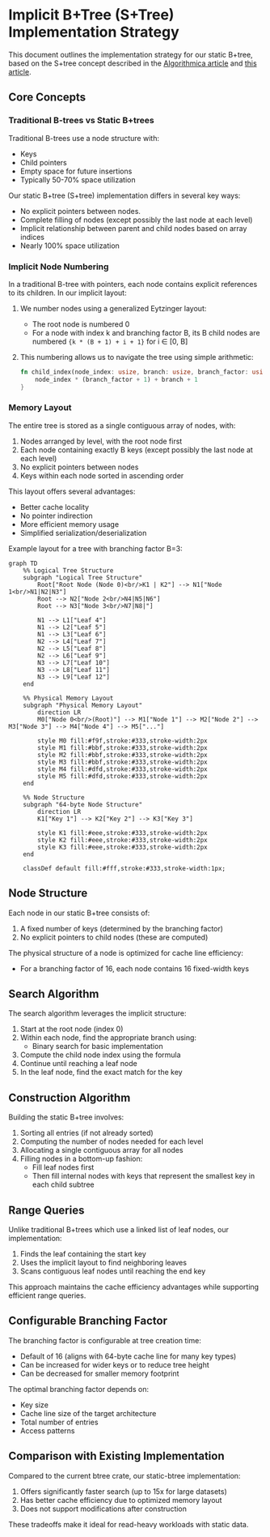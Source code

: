 # Implicit B+Tree (S+Tree) Implementation Strategy

This document outlines the implementation strategy for our static B+tree, based on the S+tree concept described in the [Algorithmica article](https://en.algorithmica.org/hpc/data-structures/s-tree/) and [this article](https://curiouscoding.nl/posts/static-search-tree/#s-trees-and-b-trees).

## Core Concepts

### Traditional B-trees vs Static B+trees

Traditional B-trees use a node structure with:

- Keys
- Child pointers
- Empty space for future insertions
- Typically 50-70% space utilization

Our static B+tree (S+tree) implementation differs in several key ways:

- No explicit pointers between nodes.
- Complete filling of nodes (except possibly the last node at each level)
- Implicit relationship between parent and child nodes based on array indices
- Nearly 100% space utilization

### Implicit Node Numbering

In a traditional B-tree with pointers, each node contains explicit references to its children. In our implicit layout:

1. We number nodes using a generalized Eytzinger layout:
   - The root node is numbered 0
   - For a node with index k and branching factor B, its B child nodes are numbered `{k * (B + 1) + i + 1}` for i ∈ [0, B]

2. This numbering allows us to navigate the tree using simple arithmetic:

   ```rust
   fn child_index(node_index: usize, branch: usize, branch_factor: usize) -> usize {
       node_index * (branch_factor + 1) + branch + 1
   }
   ```

### Memory Layout

The entire tree is stored as a single contiguous array of nodes, with:

1. Nodes arranged by level, with the root node first
2. Each node containing exactly B keys (except possibly the last node at each level)
3. No explicit pointers between nodes
4. Keys within each node sorted in ascending order

This layout offers several advantages:

- Better cache locality
- No pointer indirection
- More efficient memory usage
- Simplified serialization/deserialization

Example layout for a tree with branching factor B=3:

```mermaid
graph TD
    %% Logical Tree Structure
    subgraph "Logical Tree Structure"
        Root["Root Node (Node 0)<br/>K1 | K2"] --> N1["Node 1<br/>N1|N2|N3"]
        Root --> N2["Node 2<br/>N4|N5|N6"]
        Root --> N3["Node 3<br/>N7|N8|"]

        N1 --> L1["Leaf 4"]
        N1 --> L2["Leaf 5"]
        N1 --> L3["Leaf 6"]
        N2 --> L4["Leaf 7"]
        N2 --> L5["Leaf 8"]
        N2 --> L6["Leaf 9"]
        N3 --> L7["Leaf 10"]
        N3 --> L8["Leaf 11"]
        N3 --> L9["Leaf 12"]
    end

    %% Physical Memory Layout
    subgraph "Physical Memory Layout"
        direction LR
        M0["Node 0<br/>(Root)"] --> M1["Node 1"] --> M2["Node 2"] --> M3["Node 3"] --> M4["Node 4"] --> M5["..."]

        style M0 fill:#f9f,stroke:#333,stroke-width:2px
        style M1 fill:#bbf,stroke:#333,stroke-width:2px
        style M2 fill:#bbf,stroke:#333,stroke-width:2px
        style M3 fill:#bbf,stroke:#333,stroke-width:2px
        style M4 fill:#dfd,stroke:#333,stroke-width:2px
        style M5 fill:#dfd,stroke:#333,stroke-width:2px
    end

    %% Node Structure
    subgraph "64-byte Node Structure"
        direction LR
        K1["Key 1"] --> K2["Key 2"] --> K3["Key 3"]

        style K1 fill:#eee,stroke:#333,stroke-width:2px
        style K2 fill:#eee,stroke:#333,stroke-width:2px
        style K3 fill:#eee,stroke:#333,stroke-width:2px
    end

    classDef default fill:#fff,stroke:#333,stroke-width:1px;
```

## Node Structure

Each node in our static B+tree consists of:

1. A fixed number of keys (determined by the branching factor)
2. No explicit pointers to child nodes (these are computed)

The physical structure of a node is optimized for cache line efficiency:

- For a branching factor of 16, each node contains 16 fixed-width keys

## Search Algorithm

The search algorithm leverages the implicit structure:

1. Start at the root node (index 0)
2. Within each node, find the appropriate branch using:
   - Binary search for basic implementation
3. Compute the child node index using the formula
4. Continue until reaching a leaf node
5. In the leaf node, find the exact match for the key

## Construction Algorithm

Building the static B+tree involves:

1. Sorting all entries (if not already sorted)
2. Computing the number of nodes needed for each level
3. Allocating a single contiguous array for all nodes
4. Filling nodes in a bottom-up fashion:
   - Fill leaf nodes first
   - Then fill internal nodes with keys that represent the smallest key in each child subtree

## Range Queries

Unlike traditional B+trees which use a linked list of leaf nodes, our implementation:

1. Finds the leaf containing the start key
2. Uses the implicit layout to find neighboring leaves
3. Scans contiguous leaf nodes until reaching the end key

This approach maintains the cache efficiency advantages while supporting efficient range queries.

## Configurable Branching Factor

The branching factor is configurable at tree creation time:

- Default of 16 (aligns with 64-byte cache line for many key types)
- Can be increased for wider keys or to reduce tree height
- Can be decreased for smaller memory footprint

The optimal branching factor depends on:

- Key size
- Cache line size of the target architecture
- Total number of entries
- Access patterns

## Comparison with Existing Implementation

Compared to the current btree crate, our static-btree implementation:

1. Offers significantly faster search (up to 15x for large datasets)
2. Has better cache efficiency due to optimized memory layout
3. Does not support modifications after construction

These tradeoffs make it ideal for read-heavy workloads with static data.
